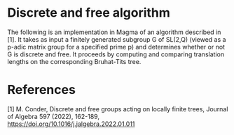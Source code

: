 # Discrete and free algorithm

The following is an implementation in Magma of an algorithm described in [1]. It takes as input a finitely generated subgroup G of SL(2,Q) (viewed as a p-adic matrix group for a specified prime p) and determines whether or not G is discrete and free. It proceeds by computing and comparing translation lengths on the corresponding Bruhat-Tits tree.

# References

[1] M. Conder, Discrete and free groups acting on locally finite trees, Journal of Algebra 597 (2022), 162-189, https://doi.org/10.1016/j.jalgebra.2022.01.011
